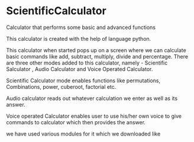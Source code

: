 # ScientificCalculator
Calculator that performs some basic and advanced functions

This calculator is created with the help of language python.

This calculator when started pops up on a screen where we can calculate basic commands like add, subtract, multiply, divide and percentage.
There are three other modes added to this calculator, namely - Scientific Salculator , Audio Calculator and Voice Operated Calculator.

Scientific Calculator mode enables functions like permutations, Combinations, power, cuberoot, factorial etc.

Audio calculator reads out whatever calculation we enter as well as its answer.

Voice operated Calculator enables user to use his/her own voice to give commands to calculator which then provides the answer.

we have used various modules for it which we downloaded like
